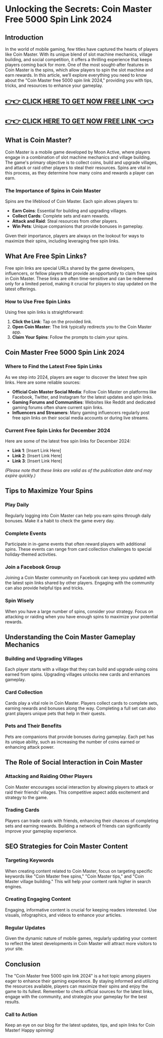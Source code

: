 # Unlocking the Secrets: Coin Master Free 5000 Spin Link 2024

## Introduction

In the world of mobile gaming, few titles have captured the hearts of players like Coin Master. With its unique blend of slot machine mechanics, village building, and social competition, it offers a thrilling experience that keeps players coming back for more. One of the most sought-after features in Coin Master is the spins, which allow players to spin the slot machine and earn rewards. In this article, we’ll explore everything you need to know about the "Coin Master free 5000 spin link 2024," providing you with tips, tricks, and resources to enhance your gameplay.

[👉👉 CLICK HERE TO GET NOW FREE LINK 👈👈](https://todaylink.site/CoinsLink/)
-
[👉👉 CLICK HERE TO GET NOW FREE LINK 👈👈](https://todaylink.site/CoinsLink/)
-


## What is Coin Master?

Coin Master is a mobile game developed by Moon Active, where players engage in a combination of slot machine mechanics and village building. The game's primary objective is to collect coins, build and upgrade villages, and attack or raid other players to steal their resources. Spins are vital in this process, as they determine how many coins and rewards a player can earn.

### The Importance of Spins in Coin Master

Spins are the lifeblood of Coin Master. Each spin allows players to:

- **Earn Coins**: Essential for building and upgrading villages.
- **Collect Cards**: Complete sets and earn rewards.
- **Attack and Raid**: Steal resources from other players.
- **Win Pets**: Unique companions that provide bonuses in gameplay.

Given their importance, players are always on the lookout for ways to maximize their spins, including leveraging free spin links.

## What Are Free Spin Links?

Free spin links are special URLs shared by the game developers, influencers, or fellow players that provide an opportunity to claim free spins in Coin Master. These links are often time-sensitive and can be redeemed only for a limited period, making it crucial for players to stay updated on the latest offerings.

### How to Use Free Spin Links

Using free spin links is straightforward:

1. **Click the Link**: Tap on the provided link.
2. **Open Coin Master**: The link typically redirects you to the Coin Master app.
3. **Claim Your Spins**: Follow the prompts to claim your spins.

## Coin Master Free 5000 Spin Link 2024

### Where to Find the Latest Free Spin Links

As we step into 2024, players are eager to discover the latest free spin links. Here are some reliable sources:

- **Official Coin Master Social Media**: Follow Coin Master on platforms like Facebook, Twitter, and Instagram for the latest updates and spin links.
- **Gaming Forums and Communities**: Websites like Reddit and dedicated gaming forums often share current spin links.
- **Influencers and Streamers**: Many gaming influencers regularly post free spin links on their social media accounts or during live streams.

### Current Free Spin Links for December 2024

Here are some of the latest free spin links for December 2024:

- **Link 1**: [Insert Link Here]
- **Link 2**: [Insert Link Here]
- **Link 3**: [Insert Link Here]

*(Please note that these links are valid as of the publication date and may expire quickly.)*

## Tips to Maximize Your Spins

### Play Daily

Regularly logging into Coin Master can help you earn spins through daily bonuses. Make it a habit to check the game every day.

### Complete Events

Participate in in-game events that often reward players with additional spins. These events can range from card collection challenges to special holiday-themed activities.

### Join a Facebook Group

Joining a Coin Master community on Facebook can keep you updated with the latest spin links shared by other players. Engaging with the community can also provide helpful tips and tricks.

### Spin Wisely

When you have a large number of spins, consider your strategy. Focus on attacking or raiding when you have enough spins to maximize your potential rewards.

## Understanding the Coin Master Gameplay Mechanics

### Building and Upgrading Villages

Each player starts with a village that they can build and upgrade using coins earned from spins. Upgrading villages unlocks new cards and enhances gameplay.

### Card Collection

Cards play a vital role in Coin Master. Players collect cards to complete sets, earning rewards and bonuses along the way. Completing a full set can also grant players unique pets that help in their quests.

### Pets and Their Benefits

Pets are companions that provide bonuses during gameplay. Each pet has its unique ability, such as increasing the number of coins earned or enhancing attack power.

## The Role of Social Interaction in Coin Master

### Attacking and Raiding Other Players

Coin Master encourages social interaction by allowing players to attack or raid their friends’ villages. This competitive aspect adds excitement and strategy to the game.

### Trading Cards

Players can trade cards with friends, enhancing their chances of completing sets and earning rewards. Building a network of friends can significantly improve your gameplay experience.

## SEO Strategies for Coin Master Content

### Targeting Keywords

When creating content related to Coin Master, focus on targeting specific keywords like "Coin Master free spins," "Coin Master tips," and "Coin Master village building." This will help your content rank higher in search engines.

### Creating Engaging Content

Engaging, informative content is crucial for keeping readers interested. Use visuals, infographics, and videos to enhance your articles.

### Regular Updates

Given the dynamic nature of mobile games, regularly updating your content to reflect the latest developments in Coin Master will attract more visitors to your site.

## Conclusion

The "Coin Master free 5000 spin link 2024" is a hot topic among players eager to enhance their gaming experience. By staying informed and utilizing the resources available, players can maximize their spins and enjoy the game to its fullest. Remember to check official sources for the latest links, engage with the community, and strategize your gameplay for the best results.

### Call to Action

Keep an eye on our blog for the latest updates, tips, and spin links for Coin Master! Happy spinning!
